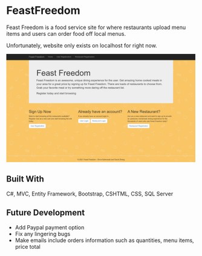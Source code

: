 # FeastFreedom

Feast Freedom is a food service site for where restaurants upload menu items and users can order food off local menus.

Unfortunately, website only exists on localhost for right now.

<img src="project-images/FeastFreedomHomePage.jpg" width="500">

## Built With
C#, MVC, Entity Framework, Bootstrap, CSHTML, CSS, SQL Server

## Future Development
<ul>
<li>Add Paypal payment option</li>
<li>Fix any lingering bugs</li>
<li>Make emails include orders information such as quantities, menu items, price total </li>
</ul>